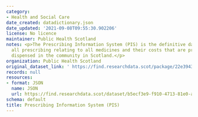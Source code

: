 ```yaml
---
category:
- Health and Social Care
date_created: datadictionary.json
date_updated: '2021-09-08T09:55:30.902206'
license: No licence
maintainer: Public Health Scotland
notes: <p>The Prescribing Information System (PIS) is the definitive data source for
  all prescribing relating to all medicines and their costs that are prescribed and
  dispensed in the community in Scotland.</p>
organization: Public Health Scotland
original_dataset_link: ' https://find.researchdata.scot/package/22e3943e-edb5-44a1-9e4e-22b0f7a31767'
records: null
resources:
- format: JSON
  name: JSON
  url: https://find.researchdata.scot/dataset/b5ecf3e9-f910-4713-81e0-acd3ca6c1cd9/resource/22e3943e-edb5-44a1-9e4e-22b0f7a31767/download/datadictionary.json
schema: default
title: Prescribing Information System (PIS)
---
```

